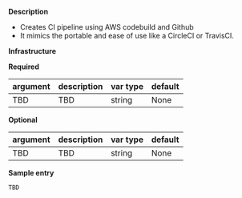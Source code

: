 **Description**
  - Creates CI pipeline using AWS codebuild and Github
  - It mimics the portable and ease of use like a CircleCI or TravisCI.

**Infrastructure**


**Required**

| argument      | description                            | var type | default      |
| ------------- | -------------------------------------- | -------- | ------------ |
| TBD   | TBD                 | string   | None         |

**Optional**

| argument           | description                            | var type |  default      |
| ------------- | -------------------------------------- | -------- | ------------ |
| TBD   | TBD                 | string   | None         |

**Sample entry**
```
TBD
```

